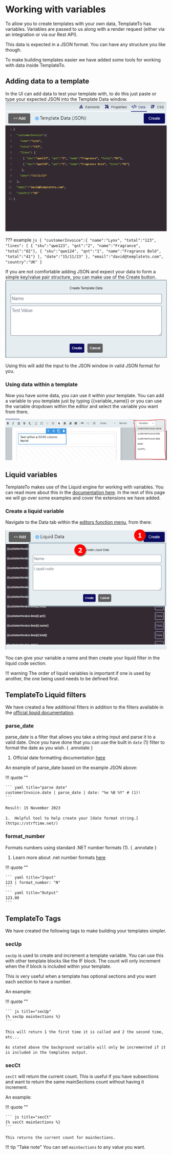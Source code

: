 # Working with variables

To allow you to create templates with your own data, TemplateTo has variables. Variables are passed to us along with a render request (either via an integration or via our Rest API).

This data is expected in a JSON format. You can have any structure you like though. 

To make building templates easier we have added some tools for working with data inside TemplateTo.

## Adding data to a template

In the UI can add data to test your template with, to do this just paste or type your expected JSON into the Template Data window. 
![JSON data editor](../images/dbee0b3184aa36ff0628bbed2fc059951c1f8289072cbe6072a3dcdfa241bf15.png)

??? example
    ``` js
    {
      "customerInvoice":{
        "name":"Lynx",
        "total":"123",
        "lines": [
          { "sku":"qwe123", "qnt":"2", "name":"Fragrance", "total":"82"},
          { "sku":"qwe124", "qnt":"1", "name":"Fragrance Bold", "total":"41"}
        ],
        "date":"15/11/23"
      },
      "email":"david@templateto.com",
      "country":"UK"
    }
    ```

If you are not comfortable adding JSON and expect your data to form a simple key/value pair structure, you can make use of the Create button. 
![Create Template data](../images/8df6569c03fe8bbde759696128bbac4c0299a1b3583a7cba97feb6a337a7e23a.png)

Using this will add the input to the JSON window in valid JSON format for you. 

### Using data within a template

Now you have some data, you can use it within your template. You can add a variable to you template just by typing {{variable_name}} or you can use the variable dropdown within the editor and select the variable you want from there.

![variables from dropdown](../images/8988e8cf1b07cfb9d5502ce271ab950cb86a5b45310b98522551275ecb606dfa.png)  

## Liquid variables

TemplateTo makes use of the Liquid engine for working with variables. You can read more about this in the [documentation here](https://shopify.github.io/liquid/basics/introduction). In the rest of this page we will go over some examples and cover the extensions we have added. 

### Create a liquid variable

Navigate to the Data tab within the [editors function menu](/getting-started/editor-overview/#editor-function-menu), from there:

![Liquid variable editing](../images/c9cd24ad30bed6ac9e9666814b37d81cb126a1e53800c7dd573dbbc8823df940.png)  

You can give your variable a name and then create your liquid filter in the liquid code section. 

!!! warning
    The order of liquid variables is important if one is used by another, the one being used needs to be defined first.

## TemplateTo Liquid filters

We have created a few additional filters in addition to the filters available in the [official liquid documentation](https://shopify.github.io/liquid/basics/introduction).

### parse_date

parse_date is a filter that allows you take a string input and parse it to a valid date. Once you have done that you can use the built in `date` (1) filter to format the date as you wish. 
{ .annotate }

1. Official date formatting documentation [here](https://shopify.github.io/liquid/filters/date/)

An example of parse_date based on the example JSON above:

!!! quote ""

    ``` yaml title="parse date"
    customerInvoice.date | parse_date | date: "%e %B %Y" # (1)!
    ```

    Result: 15 November 2023

    1.  Helpful tool to help create your [date format string.](https://strftime.net/)


### format_number

Formats numbers using standard .NET number formats (1).
{ .annotate }

1. Learn more about .net number formats [here](https://learn.microsoft.com/en-us/dotnet/standard/base-types/standard-numeric-format-strings)

!!! quote ""

    ``` yaml title="Input"
    123 | format_number: "N"
    ```
    ``` yaml title="Output"
    123.00
    ```


## TemplateTo Tags

We have created the following tags to make building your templates simpler. 

### secUp

`secUp` is used to create and increment a template variable. You can use this with other template blocks like the IF block. The count will only increment when the if block is included within your template. 

This is very useful when a template has optional sections and you want each section to have a number. 

An example:

!!! quote ""

    ``` js title="secUp"
    {% secUp mainSections %}
    ```

    This will return 1 the first time it is called and 2 the second time, etc... 

    As stated above the background variable will only be incremented if it is included in the templates output.

### secCt

`secCt` will return the current count. This is useful if you have subsections and want to return the same mainSections count without having it increment. 

An example:

!!! quote ""

    ``` js title="secCt"
    {% secCt mainSections %}
    ```

    This returns the current count for mainSections. 

!!! tip "Take note"
      You can set `mainSections` to any value you want.